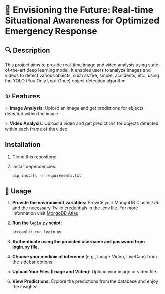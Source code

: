 # 🚀 Envisioning the Future: Real-time Situational Awareness for Optimized Emergency Response

## 🔍 Description

This project aims to provide real-time image and video analysis using state-of-the-art deep learning model. It enables users to analyze images and videos to detect various objects, such as fire, smoke, accidents, etc., using the YOLO (You Only Look Once) object detection algorithm.

## ✨ Features

✨ **Image Analysis**: Upload an image and get predictions for objects detected within the image.

✨ **Video Analysis**: Upload a video and get predictions for objects detected within each frame of the video.

## Installation

1. Clone this repository:

2. Install dependencies:
   ```bash
   pip install -r requirements.txt
   ```

## 📝 Usage

1. **Provide the environment variables:** Provide your MongoDB Cluster URI and the necessary Twilio credentials in the .env file.
For more information visit [MongoDB Atlas](https://www.mongodb.com/atlas/database)

2. **Run the `login.py` script**:
   ```bash
   streamlit run login.py
   ```

3. **Authenticate using the provided username and password from login.py file.** .

4. **Choose your medium of inference** (e.g., Image, Video, LiveCam) from the sidebar options.

5. **Upload Your Files (Image and Video):** Upload your image or video file.

6. **View Predictions:** Explore the predictions from the database and enjoy the insights!

